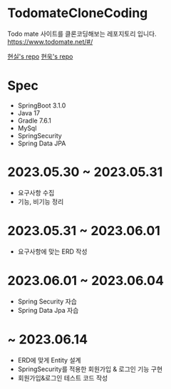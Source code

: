 # TodomateCloneCoding
Todo mate 사이트를 클론코딩해보는 레포지토리 입니다.
https://www.todomate.net/#/

[현실's repo](https://github.com/hsilnam/todomate)
[현욱's repo](https://github.com/Hyeon-Uk/MyTodoList)


# Spec
- SpringBoot 3.1.0
- Java 17
- Gradle 7.6.1
- MySql
- SpringSecurity
- Spring Data JPA

# 2023.05.30 ~ 2023.05.31
- 요구사항 수집
- 기능, 비기능 정리

# 2023.05.31 ~ 2023.06.01
- 요구사항에 맞는 ERD 작성

# 2023.06.01 ~ 2023.06.04
- Spring Security 자습
- Spring Data Jpa 자습

# ~ 2023.06.14
- ERD에 맞게 Entity 설계
- SpringSecurity를 적용한 회원가입 & 로그인 기능 구현
- 회원가입&로그인 테스트 코드 작성
